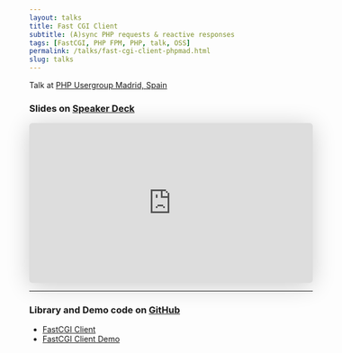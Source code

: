 ```yaml
---
layout: talks
title: Fast CGI Client
subtitle: (A)sync PHP requests & reactive responses
tags: [FastCGI, PHP FPM, PHP, talk, OSS]
permalink: /talks/fast-cgi-client-phpmad.html
slug: talks
---
```

 
Talk at [PHP Usergroup Madrid, Spain](https://www.meetup.com/phpmad/) 
  
### Slides on [Speaker Deck](https://speakerdeck.com/hollodotme)

<iframe class="speakerdeck-iframe" frameborder="0" src="https://speakerdeck.com/player/99d85922e49a422ab3486ebdd138f8b2" title="FastCGI Client: (A)sync Requests and Reactive Responses with PHP-FPM " allowfullscreen="true" style="border: 0px; background: padding-box padding-box rgba(0, 0, 0, 0.1); margin: 0px; padding: 0px; border-radius: 6px; box-shadow: rgba(0, 0, 0, 0.2) 0px 5px 40px; width: 100%; height: auto; aspect-ratio: 560 / 315;" data-ratio="1.7777777777777777"></iframe>

---

### Library and Demo code on [GitHub](https://github.com/hollodotme)

* [FastCGI Client](https://github.com/hollodotme/fast-cgi-client)
* [FastCGI Client Demo](https://github.com/hollodotme/fast-cgi-client-demo)
